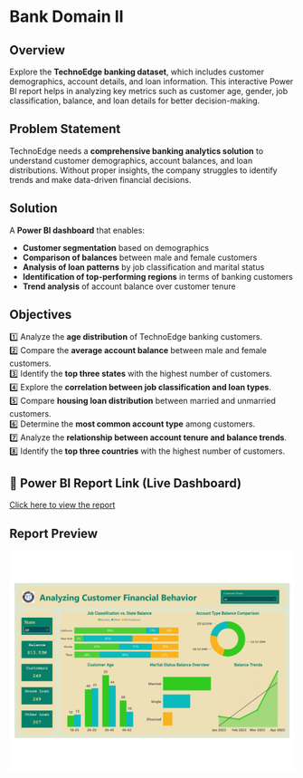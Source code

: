 # Bank Domain II

## Overview  
Explore the **TechnoEdge banking dataset**, which includes customer demographics, account details, and loan information. This interactive Power BI report helps in analyzing key metrics such as customer age, gender, job classification, balance, and loan details for better decision-making.  

## Problem Statement  
TechnoEdge needs a **comprehensive banking analytics solution** to understand customer demographics, account balances, and loan distributions. Without proper insights, the company struggles to identify trends and make data-driven financial decisions.  

## Solution  
A **Power BI dashboard** that enables:  
- **Customer segmentation** based on demographics  
- **Comparison of balances** between male and female customers  
- **Analysis of loan patterns** by job classification and marital status  
- **Identification of top-performing regions** in terms of banking customers  
- **Trend analysis** of account balance over customer tenure  

## Objectives  
1️⃣ Analyze the **age distribution** of TechnoEdge banking customers.  
2️⃣ Compare the **average account balance** between male and female customers.  
3️⃣ Identify the **top three states** with the highest number of customers.  
4️⃣ Explore the **correlation between job classification and loan types**.  
5️⃣ Compare **housing loan distribution** between married and unmarried customers.  
6️⃣ Determine the **most common account type** among customers.  
7️⃣ Analyze the **relationship between account tenure and balance trends**.  
8️⃣ Identify the **top three countries** with the highest number of customers.  

## 🔗 Power BI Report Link (Live Dashboard)
[Click here to view the report](https://app.powerbi.com/view?r=eyJrIjoiZTJhZjg2MGYtMGEyNC00N2Q0LTk4YTItN2NkMWM1Nzg5MjZhIiwidCI6ImM2ZTU0OWIzLTVmNDUtNDAzMi1hYWU5LWQ0MjQ0ZGM1YjJjNCJ9)

## Report Preview  
![Dashboard](Images/Dashboard.jpg)  

